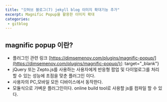 ```yaml
---
title: "깃허브 블로그(7) jekyll blog 이미지 확대기능 추가"
excerpt: Magnific Popup을 활용한 이미지 확대
categories:
 - gitblog
---
```


## magnific popup 이란?
- 플러그인 관련 링크 [https://dimsemenov.com/plugins/magnific-popup/](https://dimsemenov.com/plugins/magnific-popup/){: target="_blank"}
- jQuery 또는 Zepto.js를 사용하는 사용자에게 반응형 팝업 및 다이얼로그를 처리할 수 있는 성능에 초점을 맞춘 플러그인 이다.
- 사용자의 PC,모바일 모든 디바이스에서 동작한다.
- 모듈식으로 가벼운 플러그인이다. online build tool로 사용할 js를 컴파일 할 수 있다.

## 
